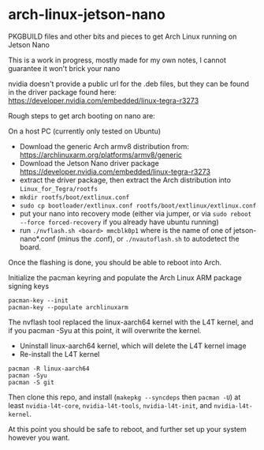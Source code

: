 # arch-linux-jetson-nano
PKGBUILD files and other bits and pieces to get Arch Linux running on Jetson Nano 

This is a work in progress, mostly made for my own notes, I cannot guarantee it won't brick your nano

nvidia doesn't provide a public url for the .deb files, but they can be found in the driver package found here: https://developer.nvidia.com/embedded/linux-tegra-r3273

Rough steps to get arch booting on nano are:

On a host PC (currently only tested on Ubuntu)

- Download the generic Arch armv8 distribution from: https://archlinuxarm.org/platforms/armv8/generic
- Download the Jetson Nano driver package https://developer.nvidia.com/embedded/linux-tegra-r3273
- extract the driver package, then extract the Arch distribution into ``Linux_for_Tegra/rootfs``
- ``mkdir rootfs/boot/extlinux.conf``
- ``sudo cp bootloader/extlinux.conf rootfs/boot/extlinux/extlinux.conf``
- put your nano into recovery mode (either via jumper, or via ``sudo reboot --force forced-recovery`` if you already have ubuntu running)
- run ``./nvflash.sh <board> mmcblk0p1`` where <board> is the name of one of jetson-nano*.conf (minus the .conf), or ``./nvautoflash.sh`` to autodetect the board. 

Once the flashing is done, you should be able to reboot into Arch. 

Initialize the pacman keyring and populate the Arch Linux ARM package signing keys

```
pacman-key --init
pacman-key --populate archlinuxarm
```

The nvflash tool replaced the linux-aarch64 kernel with the L4T kernel, and if you pacman -Syu at this point, it will overwrite the kernel. 

- Uninstall linux-aarch64 kernel, which will delete the L4T kernel image
- Re-install the L4T kernel

```
pacman -R linux-aarch64
pacman -Syu
pacman -S git
```

Then clone this repo, and install (```makepkg --syncdeps``` then ```pacman -U```) at least ```nvidia-l4t-core```, ```nvidia-l4t-tools```, ```nvidia-l4t-init```, and ```nvidia-l4t-kernel```.

At this point you should be safe to reboot, and further set up your system however you want.

